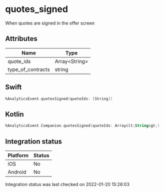 # quotes_signed
When quotes are signed in the offer screen

## Attributes

| Name      | Type |
| ----------- | ----------- |
| quote_ids      | Array&lt;String&gt;       |
| type_of_contracts      | string       |

## Swift

```swift
hAnalyticsEvent.quotesSigned(quoteIds: [String])
```

## Kotlin

```kotlin
hAnalyticsEvent.Companion.quotesSigned(quoteIds: Array&lt;String&gt;)
```

## Integration status

| Platform      | Status |
| ----------- | ----------- |
| iOS      |    No    |
| Android      | No       |

Integration status was last checked on 2022-01-20 15:26:03